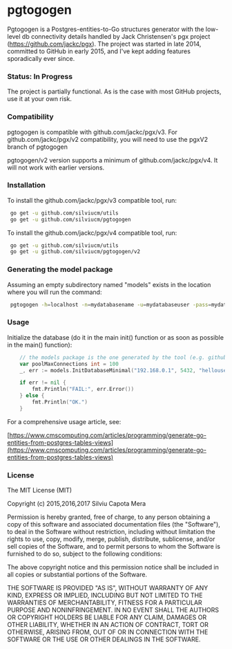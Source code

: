 # pgtogogen
Pgtogogen is a Postgres-entities-to-Go structures generator with the low-level db connectivity details handled by Jack Christensen's pgx project  (https://github.com/jackc/pgx).
The project was started in late 2014, committed to GitHub in early 2015, and I've kept adding features sporadically ever since.

### Status: In Progress
The project is partially functional. As is the case with most GitHub projects, use it at your own risk. 

### Compatibility

pgtogogen is compatible with github.com/jackc/pgx/v3. For github.com/jackc/pgx/v2 compatibility, you will need to use the pgxV2 branch of pgtogogen

pgtogogen/v2 version supports a minimum of github.com/jackc/pgx/v4. It will not work with earlier versions.

### Installation

To install the github.com/jackc/pgx/v3 compatible tool, run:
```bash
 go get -u github.com/silviucm/utils
 go get -u github.com/silviucm/pgtogogen
```

To install the github.com/jackc/pgx/v4 compatible tool, run:
```bash
 go get -u github.com/silviucm/utils
 go get -u github.com/silviucm/pgtogogen/v2
```
	
### Generating the model package	
Assuming an empty subdirectory named "models" exists in the location where you will run the command:
```bash
 pgtogogen -h=localhost -n=mydatabasename -u=mydatabaseuser -pass=mydatabasepassword
```

### Usage

Initialize the database (do it in the main init() function or as soon as possible in the main() function):

```go
 	// the models package is the one generated by the tool (e.g. github.com/yourproject/models)
	var poolMaxConnections int = 100
	_, err := models.InitDatabaseMinimal("192.168.0.1", 5432, "hellouser", "hellopass", "mydatabase", poolMaxConnections)

	if err != nil {
		fmt.Println("FAIL:", err.Error())
	} else {
		fmt.Println("OK.")
	}
```
For a comprehensive usage article, see: 

[https://www.cmscomputing.com/articles/programming/generate-go-entities-from-postgres-tables-views](https://www.cmscomputing.com/articles/programming/generate-go-entities-from-postgres-tables-views)

### License
The MIT License (MIT)

Copyright (c) 2015,2016,2017 Silviu Capota Mera

Permission is hereby granted, free of charge, to any person obtaining a copy of this software and associated documentation files (the "Software"), to deal in the Software without restriction, including without limitation the rights to use, copy, modify, merge, publish, distribute, sublicense, and/or sell copies of the Software, and to permit persons to whom the Software is furnished to do so, subject to the following conditions:

The above copyright notice and this permission notice shall be included in all copies or substantial portions of the Software.

THE SOFTWARE IS PROVIDED "AS IS", WITHOUT WARRANTY OF ANY KIND, EXPRESS OR IMPLIED, INCLUDING BUT NOT LIMITED TO THE WARRANTIES OF MERCHANTABILITY, FITNESS FOR A PARTICULAR PURPOSE AND NONINFRINGEMENT. IN NO EVENT SHALL THE AUTHORS OR COPYRIGHT HOLDERS BE LIABLE FOR ANY CLAIM, DAMAGES OR OTHER LIABILITY, WHETHER IN AN ACTION OF CONTRACT, TORT OR OTHERWISE, ARISING FROM, OUT OF OR IN CONNECTION WITH THE SOFTWARE OR THE USE OR OTHER DEALINGS IN THE SOFTWARE.
